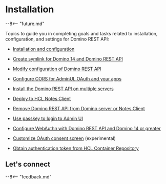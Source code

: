 # Installation

--8<-- "future.md"

Topics to guide you in completing goals and tasks related to installation, configuration, and settings for Domino REST API:

- [Installation and configuration](../../tutorial/installconfig/index.md)

- [Create symlink for Domino 14 and Domino REST API](symlink.md)

- [Modify configuration of Domino REST API](modifyconfig.md)

- [Configure CORS for AdminUI, OAuth and your apps](cors.md)

- [Install the Domino REST API on multiple servers](multiserver.md)

- [Deploy to HCL Notes Client](notesclient.md)

- [Remove Domino REST API from Domino server or Notes Client](uninstall.md)

- [Use passkey to login to Admin UI](passkey.md)

- [Configure WebAuthn with Domino REST API and Domino 14 or greater](webauthn.md)

- [Customize OAuth consent screen](oauthoscreen.md) (experimental)

- [Obtain authentication token from HCL Container Repository](obtainauthenticationtoken.md)

## Let's connect

--8<-- "feedback.md"
